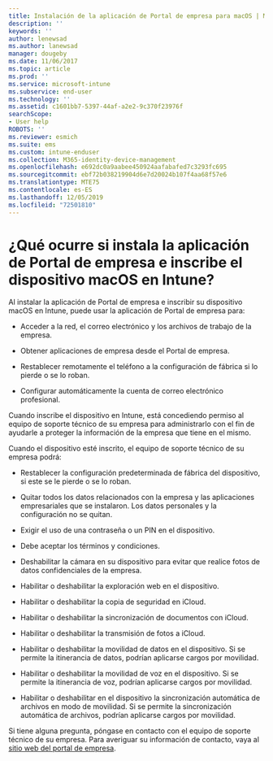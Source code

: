 ```yaml
---
title: Instalación de la aplicación de Portal de empresa para macOS | Microsoft Docs
description: ''
keywords: ''
author: lenewsad
ms.author: lanewsad
manager: dougeby
ms.date: 11/06/2017
ms.topic: article
ms.prod: ''
ms.service: microsoft-intune
ms.subservice: end-user
ms.technology: ''
ms.assetid: c1601bb7-5397-44af-a2e2-9c370f23976f
searchScope:
- User help
ROBOTS: ''
ms.reviewer: esmich
ms.suite: ems
ms.custom: intune-enduser
ms.collection: M365-identity-device-management
ms.openlocfilehash: e692dc0a9aabee450924aafabafed7c3293fc695
ms.sourcegitcommit: ebf72b038219904d6e7d20024b107f4aa68f57e6
ms.translationtype: MTE75
ms.contentlocale: es-ES
ms.lasthandoff: 12/05/2019
ms.locfileid: "72501810"
---
```

# <a name="what-happens-if-you-install-the-company-portal-app-and-enroll-your-macos-device-in-intune"></a>¿Qué ocurre si instala la aplicación de Portal de empresa e inscribe el dispositivo macOS en Intune?

Al instalar la aplicación de Portal de empresa e inscribir su dispositivo macOS en Intune, puede usar la aplicación de Portal de empresa para:

- Acceder a la red, el correo electrónico y los archivos de trabajo de la empresa.

- Obtener aplicaciones de empresa desde el Portal de empresa.

- Restablecer remotamente el teléfono a la configuración de fábrica si lo pierde o se lo roban.

- Configurar automáticamente la cuenta de correo electrónico profesional.

Cuando inscribe el dispositivo en Intune, está concediendo permiso al equipo de soporte técnico de su empresa para administrarlo con el fin de ayudarle a proteger la información de la empresa que tiene en el mismo.

Cuando el dispositivo esté inscrito, el equipo de soporte técnico de su empresa podrá:

- Restablecer la configuración predeterminada de fábrica del dispositivo, si este se le pierde o se lo roban.

- Quitar todos los datos relacionados con la empresa y las aplicaciones empresariales que se instalaron. Los datos personales y la configuración no se quitan.

- Exigir el uso de una contraseña o un PIN en el dispositivo.

- Debe aceptar los términos y condiciones.

- Deshabilitar la cámara en su dispositivo para evitar que realice fotos de datos confidenciales de la empresa.

- Habilitar o deshabilitar la exploración web en el dispositivo.

- Habilitar o deshabilitar la copia de seguridad en iCloud.

- Habilitar o deshabilitar la sincronización de documentos con iCloud.

- Habilitar o deshabilitar la transmisión de fotos a iCloud.

- Habilitar o deshabilitar la movilidad de datos en el dispositivo. Si se permite la itinerancia de datos, podrían aplicarse cargos por movilidad.

- Habilitar o deshabilitar la movilidad de voz en el dispositivo. Si se permite la itinerancia de voz, podrían aplicarse cargos por movilidad.

- Habilitar o deshabilitar en el dispositivo la sincronización automática de archivos en modo de movilidad. Si se permite la sincronización automática de archivos, podrían aplicarse cargos por movilidad.

Si tiene alguna pregunta, póngase en contacto con el equipo de soporte técnico de su empresa. Para averiguar su información de contacto, vaya al [sitio web del portal de empresa](https://go.microsoft.com/fwlink/?linkid=2010980).
